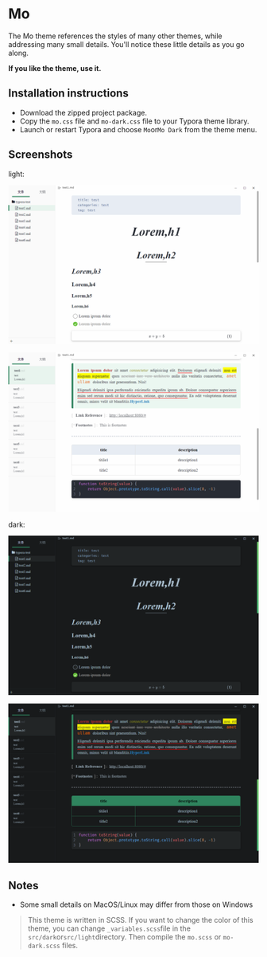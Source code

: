# Mo

The Mo theme references the styles of many other themes, while addressing many small details. You'll notice these little details as you go along.

**If you like the theme, use it.**

## Installation instructions

- Download the zipped project package.
- Copy the `mo.css` file and `mo-dark.css` file to your Typora theme library.
- Launch or restart Typora and choose `Mo`or`Mo Dark` from the theme menu.

## Screenshots

light:

![img](images/light1.png)





![img](images/light2.png)



dark:

![img](images/dark1.png)





![img](images/dark2.png)

## Notes

- Some small details on MacOS/Linux may differ from those on Windows

> This theme is written in SCSS. If you want to change the color of this theme, you can change `_variables.scss`file in the `src/dark`or`src/light`directory. Then compile the `mo.scss` or `mo-dark.scss` files.